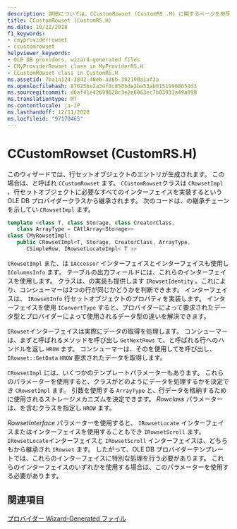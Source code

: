 ```yaml
---
description: 詳細については、CCustomRowset (CustomRS .H) に関するページを参照してください。
title: CCustomRowset (CustomRS.H)
ms.date: 10/22/2018
f1_keywords:
- cmyproviderrowset
- ccustomrowset
helpviewer_keywords:
- OLE DB providers, wizard-generated files
- CMyProviderRowset class in MyProviderRS.H
- CCustomRowset class in CustomRS.H
ms.assetid: 7ba1a124-3842-40eb-a36b-302190a1af3a
ms.openlocfilehash: 87025be2a34f8c850bde2be53ab01519968654d3
ms.sourcegitcommit: d6af41e42699628c3e2e6063ec7b03931a49a098
ms.translationtype: MT
ms.contentlocale: ja-JP
ms.lasthandoff: 12/11/2020
ms.locfileid: "97170465"
---
```

# <a name="ccustomrowset-customrsh"></a>CCustomRowset (CustomRS.H)

このウィザードでは、行セットオブジェクトのエントリが生成されます。 この場合は、と呼ばれ `CCustomRowset` ます。 `CCustomRowset`クラスは `CRowsetImpl` 、行セットオブジェクトに必要なすべてのインターフェイスを実装するという OLE DB プロバイダークラスから継承されます。 次のコードは、の継承チェーンを示してい `CRowsetImpl` ます。

```cpp
template <class T, class Storage, class CreatorClass,
   class ArrayType = CAtlArray<Storage>>
class CMyRowsetImpl:
   public CRowsetImpl<T, Storage, CreatorClass, ArrayType,
      CSimpleRow, IRowsetLocateImpl< T >>
```

`CRowsetImpl` また、は `IAccessor` インターフェイスとインターフェイスも使用し `IColumnsInfo` ます。 テーブルの出力フィールドには、これらのインターフェイスを使用します。 クラスは、の実装も提供します `IRowsetIdentity` 。これにより、コンシューマーは2つの行が同じかどうかを判断できます。 インターフェイスは、 `IRowsetInfo` 行セットオブジェクトのプロパティを実装します。 インターフェイスを使用 `IConvertType` すると、プロバイダーによって要求されたデータ型とプロバイダーによって使用されるデータ型の違いを解決できます。

`IRowset`インターフェイスは実際にデータの取得を処理します。 コンシューマーは、まずと呼ばれるメソッドを呼び出し `GetNextRows` て、と呼ばれる行へのハンドルを返し `HROW` ます。 コンシューマーは、そのを使用してを呼び出し、 `IRowset::GetData` `HROW` 要求されたデータを取得します。

`CRowsetImpl` には、いくつかのテンプレートパラメーターもあります。 これらのパラメーターを使用すると、クラスがどのようにデータを処理するかを決定でき `CRowsetImpl` ます。 引数を使用する `ArrayType` と、行データを格納するために使用されるストレージメカニズムを決定できます。 *Rowclass* パラメーターは、を含むクラスを指定し `HROW` ます。

*RowsetInterface* パラメーターを使用すると、 `IRowsetLocate` インターフェイスまたはインターフェイスを使用することもでき `IRowsetScroll` ます。 `IRowsetLocate`インターフェイスと `IRowsetScroll` インターフェイスは、どちらもから継承され `IRowset` ます。 したがって、OLE DB プロバイダーテンプレートでは、これらのインターフェイスに特別な処理を行う必要があります。 これらのインターフェイスのいずれかを使用する場合は、このパラメーターを使用する必要があります。

## <a name="see-also"></a>関連項目

[プロバイダー Wizard-Generated ファイル](../../data/oledb/provider-wizard-generated-files.md)<br/>
